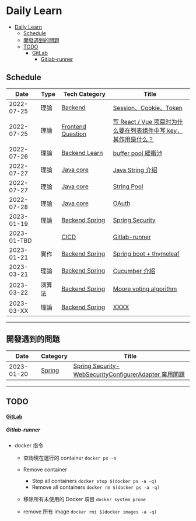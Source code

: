 # Daily Learn

- [Daily Learn](#daily-learn)
  - [Schedule](#schedule)
  - [開發遇到的問題](#開發遇到的問題)
  - [TODO](#todo)
      - [GitLab](#gitlab)
        - [Gitlab-runner](#gitlab-runner)

## Schedule

| Date        | Type   | Tech Category                            | Title                                                                                 |
| ----------- | ------ | ---------------------------------------- | ------------------------------------------------------------------------------------- |
| 2022-07-25  | 理論   | [Backend](#Backend)                      | [Session、Cookie、Token](./backend/core/core.md#Session-Cookie-Token)                 |
| 2022-07-25  | 理論   | [Frontend Question](#Frontend)           | [写 React / Vue 项目时为什么要在列表组件中写 key，其作用是什么？](#backend_q_1)       |
| 2022-07-26  | 理論   | [Backend Learn](#Backend-Learn)          | [buffer pool 緩衝池](./backend/java/core.md#backend_java_core_buffer_pool)            |
| 2022-07-27  | 理論   | [Java core](./backend/java/core.md)      | [Java String 介紹](./backend/java/core.md#backend_java_core_string_intro)             |
| 2022-07-27  | 理論   | [Java core](./backend/java/core.md)      | [String Pool](./backend/java/core.md#backend_java_core_string_pool)                   |
| 2022-07-28  | 理論   | [Java core](./backend/java/core.md)      | [OAuth](#OAuth)                                                                       |
| 2023-01-19  | 理論   | [Backend](#Backend),[Spring](#Spring)    | [Spring Security](#Spring_Security)                                                   |
| 2023-01-TBD |        | [CICD](#CICD)                            | [Gitlab-runner](#)                                                                    |
| 2023-01-21  | 實作   | [Backend Spring](./backend/java/spring/) | [Spring boot + thymeleaf ](./backend/java/spring/devlog.md#spring-boot-thymeleaf實作) |
| 2023-03-21  | 理論   | [Backend Spring](./backend/java/spring/) | [Cucumber 介紹 ](./backend/java/spring/test/cucumber.md)                              |
| 2023-03-22  | 演算法 | [Backend Spring](./backend/java/spring/) | [Moore voting algorithm](./backend/java/spring/)                                      |
| 2023-03-XX  | 理論   | [Backend Spring](./backend/java/spring/) | [XXXX](./backend/java/spring/)                                                        |

---

## 開發遇到的問題

| Date       | Category          | Title                                                                                                                       |
| ---------- | ----------------- | --------------------------------------------------------------------------------------------------------------------------- |
| 2023-01-20 | [Spring](#spring) | [Spring Security-WebSecurityConfigurerAdapter 棄用問題](backend/java/spring/devlog.md#websecurityconfigureradapter棄用問題) |

---

## TODO

#### [GitLab](#gitlab)

##### Gitlab-runner

- docker 指令

  - 查詢現在運行的 container
    `docker ps -a`

  - Remove container

    - Stop all containers
      `docker stop $(docker ps -a -q)`
    - Remove all containers
      `docker rm $(docker ps -a -q)`

  - 移除所有未使用的 Docker 項目
    `docker system prune`

  - remove 所有 image
    `docker rmi $(docker images -a -q)`
